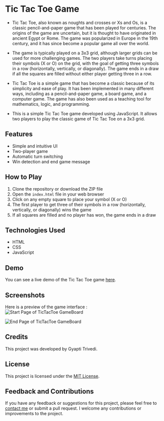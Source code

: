 # Tic Tac Toe Game

- Tic Tac Toe, also known as noughts and crosses or Xs and Os, is a classic pencil-and-paper game that has been played for centuries. The origins of the game are uncertain, but it is thought to have originated in ancient Egypt or Rome. The game was popularized in Europe in the 19th century, and it has since become a popular game all over the world.

- The game is typically played on a 3x3 grid, although larger grids can be used for more challenging games. The two players take turns placing their symbols (X or O) on the grid, with the goal of getting three symbols in a row (horizontally, vertically, or diagonally). The game ends in a draw if all the squares are filled without either player getting three in a row.

- Tic Tac Toe is a simple game that has become a classic because of its simplicity and ease of play. It has been implemented in many different ways, including as a pencil-and-paper game, a board game, and a computer game. The game has also been used as a teaching tool for mathematics, logic, and programming.

- This is a simple Tic Tac Toe game developed using JavaScript. It allows two players to play the classic game of Tic Tac Toe on a 3x3 grid.

## Features

- Simple and intuitive UI
- Two-player game
- Automatic turn switching
- Win detection and end game message

## How to Play

1. Clone the repository or download the ZIP file
2. Open the `index.html` file in your web browser
3. Click on any empty square to place your symbol (X or O)
4. The first player to get three of their symbols in a row (horizontally, vertically, or diagonally) wins the game
5. If all squares are filled and no player has won, the game ends in a draw

## Technologies Used

- HTML
- CSS
- JavaScript

## Demo

You can see a live demo of the Tic Tac Toe game [here](https://mystryvedi.github.io/Tic-Tac-Toe_Game/).

## Screenshots

Here is a preview of the game interface :
![Start Page of TicTacToe GameBoard](https://user-images.githubusercontent.com/115182741/235345686-da0c9a2d-d3d1-4991-b745-6c59f846dc9b.png)

![End Page of TicTacToe GameBoard](https://user-images.githubusercontent.com/115182741/235345175-55816baf-f4de-4bff-aa1f-004a78d7c65a.png)


## Credits

This project was developed by Gyapti Trivedi.

## License

This project is licensed under the [MIT License](https://opensource.org/licenses/MIT).

## Feedback and Contributions

If you have any feedback or suggestions for this project, please feel free to [contact me](mailto:gyaptitrivedi20004@gmail.com) or submit a pull request. I welcome any contributions or improvements to the project.
